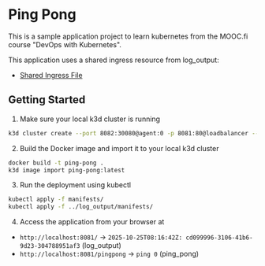 # Ping Pong

This is a sample application project to learn kubernetes from the MOOC.fi course "DevOps with Kubernetes".

This application uses a shared ingress resource from log_output:

- [Shared Ingress File](https://github.com/blucin/k8-submissions/tree/1.9/log_output/manifests/ingress.yaml)

## Getting Started

1. Make sure your local k3d cluster is running
```bash
k3d cluster create --port 8082:30080@agent:0 -p 8081:80@loadbalancer --agents 2
```

2. Build the Docker image and import it to your local k3d cluster

```bash
docker build -t ping-pong .
k3d image import ping-pong:latest
```

3. Run the deployment using kubectl

```bash
kubectl apply -f manifests/
kubectl apply -f ../log_output/manifests/
```

4. Access the application from your browser at
- `http://localhost:8081/` -> `2025-10-25T08:16:42Z: cd099996-3106-41b6-9d23-304788951af3` (log_output)
- `http://localhost:8081/pingpong` -> `ping 0` (ping_pong)

